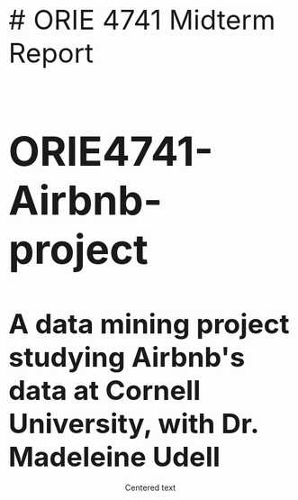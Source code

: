 


## <p align="center">
<font size ="7"> # ORIE 4741 Midterm Report
  ## ORIE4741-Airbnb-project
  ## A data mining project studying Airbnb's data at Cornell University, with Dr. Madeleine Udell</font>
  </p>

<center>Centered text</center>
